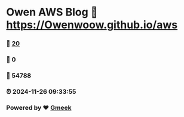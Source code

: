 # Owen AWS Blog :link: https://Owenwoow.github.io/aws 
### :page_facing_up: [20](https://Owenwoow.github.io/aws/tag.html) 
### :speech_balloon: 0 
### :hibiscus: 54788 
### :alarm_clock: 2024-11-26 09:33:55 
### Powered by :heart: [Gmeek](https://github.com/Meekdai/Gmeek)
